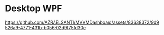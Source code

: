 # Desktop WPF
https://github.com/AZRAELSANTI/MVVMDashboard/assets/83638372/9d9526a9-4771-431b-b056-02d9f75fd30e

